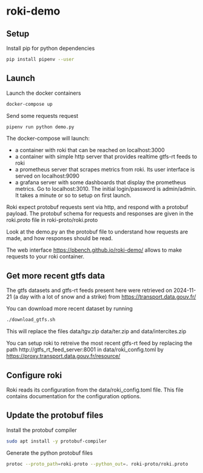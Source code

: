 # roki-demo

## Setup

Install pip for python dependencies
```bash
pip install pipenv --user
```

## Launch 

Launch the docker containers
```bash
docker-compose up
```

Send some requests request
```bash
pipenv run python demo.py
```

The docker-compose will launch:
 - a container with roki that can be reached on localhost:3000
 - a container with simple http server that provides realtime gtfs-rt feeds to roki
 - a prometheus server that scrapes metrics from roki. Its user interface is served on localhost:9090
 - a grafana server with some dashboards that display the prometheus metrics. Go to localhost:3010. The initial login/password is admin/admin. It takes a minute or so to setup on first launch.

Roki expect protobuf requests sent via http, and respond with a protobuf payload.
The protobuf schema for requests and responses are given in the roki.proto file in
roki-proto/roki.proto

Look at the demo.py an the protobuf file to understand how requests are made, and how responses should be read.

The web interface https://pbench.github.io/roki-demo/ allows to make requests to your roki container.

## Get more recent gtfs data

The gtfs datasets and gtfs-rt feeds present here were retrieved on 2024-11-21 (a day with a lot of snow and a strike)
from https://transport.data.gouv.fr/

You can download more recent dataset by running
```bash
./download_gtfs.sh
```
This will replace the files data/tgv.zip data/ter.zip and data/intercites.zip 

You can setup roki to retreive the most recent gtfs-rt feed by replacing the path
http://gtfs_rt_feed_server:8001
in data/roki_config.toml 
by https://proxy.transport.data.gouv.fr/resource/

## Configure roki

Roki reads its configuration from the data/roki_config.toml file.
This file contains documentation for the configuration options.

## Update the protobuf files

Install the protobuf compiler 
```bash
sudo apt install -y protobuf-compiler
```

Generate the python protobuf files
```bash
protoc --proto_path=roki-proto --python_out=. roki-proto/roki.proto
```




